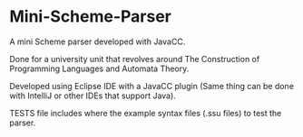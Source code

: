 # Mini-Scheme-Parser
A mini Scheme parser developed with JavaCC.

Done for a university unit that revolves around The Construction of Programming Languages and Automata Theory.

Developed using Eclipse IDE with a JavaCC plugin (Same thing can be done with IntelliJ or other IDEs that support Java).

TESTS file includes where the example syntax files (.ssu files) to test the parser.
